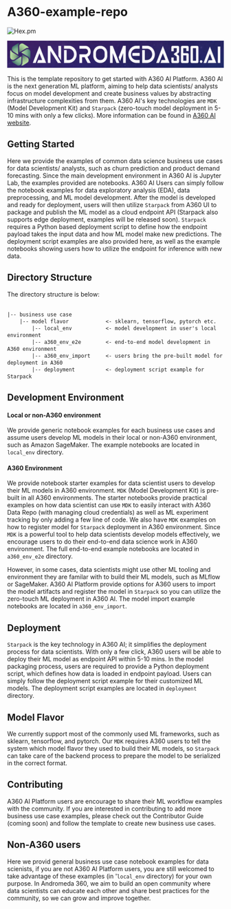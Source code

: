 # A360-example-repo

![Hex.pm](https://img.shields.io/hexpm/l/apa)

![image](a360_logo.png)

This is the template repository to get started with A360 AI Platform. A360 AI is the next generation ML platform, aiming to help data scientists/ analysts focus on model development and create business values by abstracting infrastructure complexities from them. A360 AI's key technologies are `MDK` (Model Development Kit) and `Starpack` (zero-touch model deployment in 5-10 mins with only a few clicks). More information can be found in [A360 AI website](https://andromeda360.ai/).

## Getting Started

Here we provide the examples of common data science business use cases for data scientists/ analysts, such as churn prediction and product demand forecasting. Since the main development environment in A360 AI is Jupyter Lab, the examples provided are notebooks. A360 AI Users can simply follow the notebook examples for data exploratory analysis (EDA), data preprocessing, and ML model development. After the model is developed and ready for deployment, users will then utilize `Starpack` from A360 UI to package and publish the ML model as a cloud endpoint API (Starpack also supports edge deployment, examples will be released soon). `Starpack` requires a Python based deployment script to define how the endpoint payload takes the input data and how ML model make new predictions. The deployment script examples are also provided here, as well as the example notebooks showing users how to utilize the endpoint for inference with new data. 

## Directory Structure

The directory structure is below:

```

|-- business use case 			
	|-- model flavor			<- sklearn, tensorflow, pytorch etc.
		|-- local_env			<- model development in user's local environment
		|-- a360_env_e2e		<- end-to-end model development in A360 environment
		|-- a360_env_import		<- users bring the pre-built model for deployment in A360
		|-- deployment			<- deployment script example for Starpack

```

## Development Environment

#### Local or non-A360 environment

We provide generic notebook examples for each business use cases and assume users develop ML models in their local or non-A360 environment, such as Amazon SageMaker. The example notebooks are located in `local_env` directory. 

#### A360 Environment

We provide notebook starter examples for data scientist users to develop their ML models in A360 environment. `MDK` (Model Development Kit) is pre-built in all A360 environments. The starter notebooks provide practical examples on how data scientist can use `MDK` to easily interact with A360 Data Repo (with managing cloud credentials) as well as ML experiment tracking by only adding a few line of code. We also have `MDK` examples on how to register model for `Starpack` deployment in A360 environment. Since `MDK` is a powerful tool to help data scientists develop models effectively, we encourage users to do their end-to-end data science work in A360 environment. The full end-to-end example notebooks are located in `a360_env_e2e` directory.

However, in some cases, data scientists might use other ML tooling and environment they are familar with to build their ML models, such as MLflow or SageMaker. A360 AI Platform provide options for A360 users to import the model artifacts and register the model in `Starpack` so you can utilize the zero-touch ML deployment in A360 AI. The model import example notebooks are located in `a360_env_import`.

## Deployment

`Starpack` is the key technology in A360 AI; it simplifies the deployment process for data scientists. With only a few click, A360 users will be able to deploy their ML model as endpoint API within 5-10 mins. In the model packaging process, users are required to provide a Python deployment script, which defines how data is loaded in endpoint payload. Users can simply follow the deployment script example for their customized ML models. The deployment script examples are located in `deployment` directory.

## Model Flavor

We currently support most of the commonly used ML frameworks, such as sklearn, tensorflow, and pytorch. Our `MDK` requires A360 users to tell the system which model flavor they used to build their ML models, so `Starpack` can take care of the backend process to prepare the model to be serialized in the correct format. 

## Contributing

A360 AI Platform users are encourage to share their ML workflow examples with the community. If you are interested in contributing to add more business use case examples, please check out the Contributor Guide (coming soon) and follow the template to create new business use cases.

## Non-A360 users
Here we provid general business use case notebook examples for data scienists, if you are not A360 AI Platform users, you are still welcomed to take advantage of these examples (in '`local_env` directory) for your own purpose. In Andromeda 360, we aim to build an open community where data scientists can educate each other and share best practices for the community, so we can grow and improve together.

